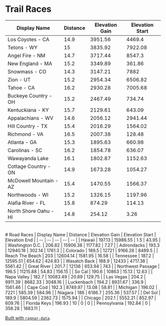 # Trail Races
| Display Name | Distance | Elevation Gain | Elevation Start |
| -- | -- | -- | -- |
| Los Coyotes - CA | 14.9 | 3951.56 | 4469.4 |
| Tetons - WY | 15 | 3835.92 | 7922.08 |
| Angel Fire - NM | 14.7 | 3717.44 | 8547.3 |
| New England - MA | 15.2 | 3349.89 | 361.86 |
| Snowmass - CO | 14.3 | 3147.21 | 7882 |
| Zion - UT | 15.2 | 2954.34 | 6506.82 |
| Tahoe - CA | 16.2 | 2930.28 | 7005.68 |
| Buckeye Country - OH | 15.2 | 2467.49 | 734.74 |
| Kentuckiana - KY | 15.7 | 2129.61 | 643.09 |
| Appalachians - WV | 14.6 | 2056.12 | 2941.44 |
| Hill Country - TX | 15.4 | 2016.29 | 1564.02 |
| Richmond - VA | 16.5 | 2007.38 | 128.48 |
| Atlanta - GA | 15.3 | 1895.63 | 660.98 |
| Carolinas - SC | 16.2 | 1854.78 | 636.07 |
| Wawayanda Lake | 16.1 | 1802.87 | 1152.63 |
| Cottage Country - ON | 14.9 | 1673.28 | 1054.27 |
| McDowell Mountain - AZ | 15.4 | 1470.55 | 1566.37 |
| Northwoods - WI | 15.2 | 1326.15 | 1197.96 |
| Alafia River - FL | 15.8 | 874.29 | 114.13 |
| North Shore Oahu - HI | 14.8 | 254.12 | 3.26 |

<br>
# Road Races
| Display Name | Distance | Elevation Gain | Elevation Start | Elevation End |
| -- | -- | -- | -- | -- |
| Hawaii | 197.13 | 15986.55 | 1.5 | 43.95 |
| Washington D.C. | 206.82 | 15906.38 | 1177.82 | 7.27 |
| Adirondacks | 193.3 | 12940.18 | 302.14 | 1761.3 |
| Colorado | 189.5 | 12721 | 9166.28 | 8489.5 |
| Reach The Beach | 203 | 12604.14 | 1581.95 | 16.58 |
| Tennessee | 187.2 | 12595.51 | 654.62 | 424.83 |
| Wasatch Back | 188.9 | 12433 | 4717.38 | 5561.42 |
| Great River | 201.7 | 12136 | 653.94 | 743 |
| Northwest Passage | 196.5 | 11215.88 | 54.83 | 156.15 |
| So Cal | 190.6 | 10863 | 15.13 | 12.63 |
| Napa Valley | 182.7 | 10083.49 | 20.89 | 129.75 |
| Las Vegas | 204.2 | 9911.39 | 8682.33 | 3048.16 |
| Luckenbach | 194.2 | 8931.67 | 336.9 | 1561.46 |
| Cape Cod | 192.3 | 8749.97 | 13.08 | 58.81 |
| Michigan | 196.02 | 7221 | 585.39 | 584.96 |
| Niagara | 188 | 6186.7 | 255.36 | 537.57 |
| Del Sol | 189.9 | 5804.59 | 2362.73 | 1575.94 |
| Chicago | 202.1 | 5552.21 | 852.97 | 609.76 |
| Florida Keys | 196.93 | 10 | 0 | 0 |
| Pennsylvania | 192.84 | 0 | 358.28 | 1883.11 |

[Built with `ragnar-data`](https://github.com/lukekarrys/ragnar-data).
